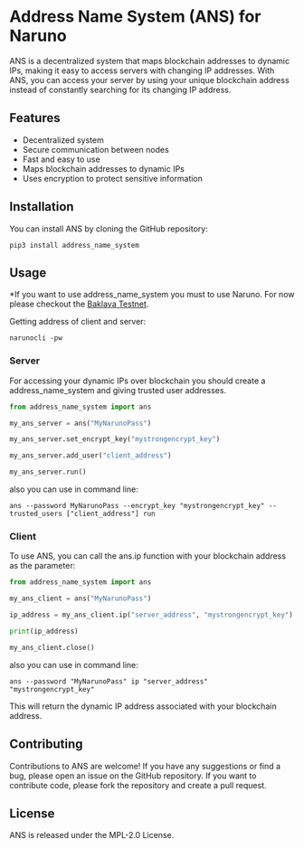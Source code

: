 # Address Name System (ANS) for Naruno
ANS is a decentralized system that maps blockchain addresses to dynamic IPs, making it easy to access servers with changing IP addresses. With ANS, you can access your server by using your unique blockchain address instead of constantly searching for its changing IP address.

## Features
- Decentralized system
- Secure communication between nodes
- Fast and easy to use
- Maps blockchain addresses to dynamic IPs
- Uses encryption to protect sensitive information

## Installation
You can install ANS by cloning the GitHub repository:

```console
pip3 install address_name_system
```

## Usage

*If you want to use address_name_system you must to use Naruno. For now please checkout the [Baklava Testnet](https://naruno.org/baklava-testnet/).

Getting address of client and server:
```console
narunocli -pw
```

### Server
For accessing your dynamic IPs over blockchain you should create a address_name_system and giving trusted user addresses.

```python
from address_name_system import ans

my_ans_server = ans("MyNarunoPass")

my_ans_server.set_encrypt_key("mystrongencrypt_key")

my_ans_server.add_user("client_address")

my_ans_server.run()
```

also you can use in command line:
```console	
ans --password MyNarunoPass --encrypt_key "mystrongencrypt_key" --trusted_users ["client_address"] run
```

### Client
To use ANS, you can call the ans.ip function with your blockchain address as the parameter:

```python
from address_name_system import ans

my_ans_client = ans("MyNarunoPass")

ip_address = my_ans_client.ip("server_address", "mystrongencrypt_key")

print(ip_address)

my_ans_client.close()
```

also you can use in command line:
```console	
ans --password "MyNarunoPass" ip "server_address" "mystrongencrypt_key"
```


This will return the dynamic IP address associated with your blockchain address.

## Contributing
Contributions to ANS are welcome! If you have any suggestions or find a bug, please open an issue on the GitHub repository. If you want to contribute code, please fork the repository and create a pull request.

## License
ANS is released under the MPL-2.0 License.

